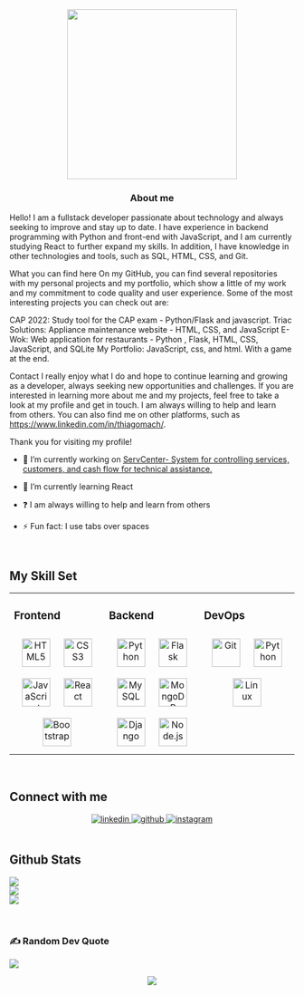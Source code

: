 <div align="center">
<img src="https://media.giphy.com/media/jdPMeyv9rn0hZHh8n9/giphy.gif" align="center" height="300" width="300" />
</div> 
  

### <div align="center">About me

Hello! I am a fullstack developer passionate about technology and always seeking to improve and stay up to date. I have experience in backend programming with Python and front-end with JavaScript, and I am currently studying React to further expand my skills. In addition, I have knowledge in other technologies and tools, such as SQL, HTML, CSS, and Git.

What you can find here
On my GitHub, you can find several repositories with my personal projects and my portfolio, which show a little of my work and my commitment to code quality and user experience. Some of the most interesting projects you can check out are:

CAP 2022: Study tool for the CAP exam - Python/Flask and javascript.
Triac Solutions: Appliance maintenance website - HTML, CSS, and JavaScript
E-Wok: Web application for restaurants - Python , Flask, HTML, CSS, JavaScript, and SQLite
My Portfolio: JavaScript, css, and html. With a game at the end.

Contact
I really enjoy what I do and hope to continue learning and growing as a developer, always seeking new opportunities and challenges. If you are interested in learning more about me and my projects, feel free to take a look at my profile and get in touch. I am always willing to help and learn from others. You can also find me on other platforms, such as https://www.linkedin.com/in/thiagomach/.

Thank you for visiting my profile!</div>  
  

- 🔭 I’m currently working on [ServCenter- System for controlling services, customers, and cash flow for technical assistance.](https://github.com/thiagoc-machado/ServCenter-Fullstack-Django)  
  

- 🌱 I’m currently learning React  
  

- ❓ I am always willing to help and learn from others  
  

- ⚡ Fun fact: I use tabs over spaces  
  

<br/>  


## My Skill Set  
<table><tr><td valign="top" width="33%">



### Frontend  
<div align="center">  
<a href="https://en.wikipedia.org/wiki/HTML5" target="_blank"><img style="margin: 10px" src="https://profilinator.rishav.dev/skills-assets/html5-original-wordmark.svg" alt="HTML5" height="50" /></a>  
<a href="https://www.w3schools.com/css/" target="_blank"><img style="margin: 10px" src="https://profilinator.rishav.dev/skills-assets/css3-original-wordmark.svg" alt="CSS3" height="50" /></a>  
<a href="https://www.javascript.com/" target="_blank"><img style="margin: 10px" src="https://profilinator.rishav.dev/skills-assets/javascript-original.svg" alt="JavaScript" height="50" /></a>  
<a href="https://reactjs.org/" target="_blank"><img style="margin: 10px" src="https://profilinator.rishav.dev/skills-assets/react-original-wordmark.svg" alt="React" height="50" /></a>  
<a href="https://getbootstrap.com/docs/3.4/javascript/" target="_blank"><img style="margin: 10px" src="https://profilinator.rishav.dev/skills-assets/bootstrap-plain.svg" alt="Bootstrap" height="50" /></a>  
</div>

</td><td valign="top" width="33%">



### Backend  
<div align="center">  
<a href="https://www.python.org/" target="_blank"><img style="margin: 10px" src="https://profilinator.rishav.dev/skills-assets/python-original.svg" alt="Python" height="50" /></a>  
<a href="https://flask.palletsprojects.com/" target="_blank"><img style="margin: 10px" src="https://profilinator.rishav.dev/skills-assets/flask.png" alt="Flask" height="50" /></a>  
<a href="https://www.mysql.com/" target="_blank"><img style="margin: 10px" src="https://profilinator.rishav.dev/skills-assets/mysql-original-wordmark.svg" alt="MySQL" height="50" /></a>  
<a href="https://www.mongodb.com/" target="_blank"><img style="margin: 10px" src="https://profilinator.rishav.dev/skills-assets/mongodb-original-wordmark.svg" alt="MongoDB" height="50" /></a>  
<a href="https://www.djangoproject.com/" target="_blank"><img style="margin: 10px" src="https://profilinator.rishav.dev/skills-assets/django-original.svg" alt="Django" height="50" /></a>  
<a href="https://nodejs.org/" target="_blank"><img style="margin: 10px" src="https://profilinator.rishav.dev/skills-assets/nodejs-original-wordmark.svg" alt="Node.js" height="50" /></a>  
</div>

</td><td valign="top" width="33%">



### DevOps  
<div align="center">  
<a href="https://github.com/" target="_blank"><img style="margin: 10px" src="https://profilinator.rishav.dev/skills-assets/git-scm-icon.svg" alt="Git" height="50" /></a>  
<a href="https://www.python.org/" target="_blank"><img style="margin: 10px" src="https://profilinator.rishav.dev/skills-assets/python-original.svg" alt="Python" height="50" /></a>  
<a href="https://www.linux.org/" target="_blank"><img style="margin: 10px" src="https://profilinator.rishav.dev/skills-assets/linux-original.svg" alt="Linux" height="50" /></a>  
</div>

</td></tr></table>  

<br/>  


## Connect with me  
<div align="center">
<a href="https://linkedin.com/in/thiagomach" target="_blank">
<img src=https://img.shields.io/badge/linkedin-%231E77B5.svg?&style=for-the-badge&logo=linkedin&logoColor=white alt=linkedin style="margin-bottom: 5px;" />
</a>
<a href="https://github.com/thiagoc-machado" target="_blank">
<img src=https://img.shields.io/badge/github-%2324292e.svg?&style=for-the-badge&logo=github&logoColor=white alt=github style="margin-bottom: 5px;" />
</a>
<a href="https://instagram.com/thiagoc.machado" target="_blank">
<img src=https://img.shields.io/badge/instagram-%23000000.svg?&style=for-the-badge&logo=instagram&logoColor=white alt=instagram style="margin-bottom: 5px;" />
</a>  
</div>  
  

<br/>  


## Github Stats  
![](https://github-readme-streak-stats.herokuapp.com/?user=thiagoc-machado&theme=vue-dark&hide_border=false)<br>
![](https://github-readme-stats.vercel.app/api?username=thiagoc-machado&theme=vue-dark&hide_border=false&include_all_commits=false&count_private=false)<br>
![](https://github-readme-stats.vercel.app/api/top-langs/?username=thiagoc-machado&theme=vue-dark&hide_border=false&include_all_commits=false&count_private=false&layout=compact)
 
  

<br/>  


### ✍️ Random Dev Quote
![](https://quotes-github-readme.vercel.app/api?type=horizontal&theme=radical)

<div align="center">
<img src="https://komarev.com/ghpvc/?username=thiagoc-machado&&style=flat-square" align="center" />
</div>  
